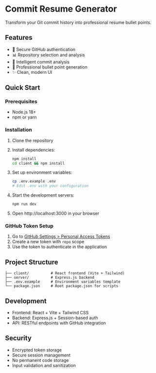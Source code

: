 # Commit Resume Generator

Transform your Git commit history into professional resume bullet points.

## Features

- 🔐 Secure GitHub authentication
- 📊 Repository selection and analysis
- 🎯 Intelligent commit analysis
- 📝 Professional bullet point generation
- ✨ Clean, modern UI

## Quick Start

### Prerequisites

- Node.js 18+ 
- npm or yarn

### Installation

1. Clone the repository
2. Install dependencies:
   ```bash
   npm install
   cd client && npm install
   ```

3. Set up environment variables:
   ```bash
   cp .env.example .env
   # Edit .env with your configuration
   ```

4. Start the development servers:
   ```bash
   npm run dev
   ```

5. Open http://localhost:3000 in your browser

### GitHub Token Setup

1. Go to [GitHub Settings > Personal Access Tokens](https://github.com/settings/tokens/new)
2. Create a new token with `repo` scope
3. Use the token to authenticate in the application

## Project Structure

```
├── client/          # React frontend (Vite + Tailwind)
├── server/          # Express.js backend
├── .env.example     # Environment variables template
└── package.json     # Root package.json for scripts
```

## Development

- Frontend: React + Vite + Tailwind CSS
- Backend: Express.js + Session-based auth
- API: RESTful endpoints with GitHub integration

## Security

- Encrypted token storage
- Secure session management
- No permanent code storage
- Input validation and sanitization